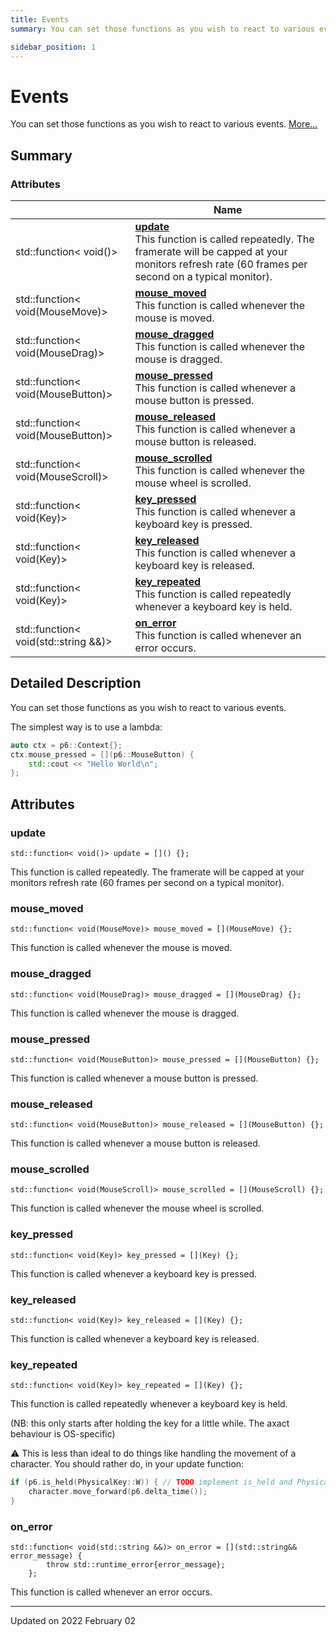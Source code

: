 ```yaml
---
title: Events
summary: You can set those functions as you wish to react to various events. 

sidebar_position: 1
---
```


# Events

You can set those functions as you wish to react to various events.  [More...](#detailed-description)

## Summary

### Attributes

|                | Name           |
| -------------- | -------------- |
| std::function< void()> | **[update](/reference/events#update)** <br/>This function is called repeatedly. The framerate will be capped at your monitors refresh rate (60 frames per second on a typical monitor).  |
| std::function< void(MouseMove)> | **[mouse_moved](/reference/events#mouse_moved)** <br/>This function is called whenever the mouse is moved.  |
| std::function< void(MouseDrag)> | **[mouse_dragged](/reference/events#mouse_dragged)** <br/>This function is called whenever the mouse is dragged.  |
| std::function< void(MouseButton)> | **[mouse_pressed](/reference/events#mouse_pressed)** <br/>This function is called whenever a mouse button is pressed.  |
| std::function< void(MouseButton)> | **[mouse_released](/reference/events#mouse_released)** <br/>This function is called whenever a mouse button is released.  |
| std::function< void(MouseScroll)> | **[mouse_scrolled](/reference/events#mouse_scrolled)** <br/>This function is called whenever the mouse wheel is scrolled.  |
| std::function< void(Key)> | **[key_pressed](/reference/events#key_pressed)** <br/>This function is called whenever a keyboard key is pressed.  |
| std::function< void(Key)> | **[key_released](/reference/events#key_released)** <br/>This function is called whenever a keyboard key is released.  |
| std::function< void(Key)> | **[key_repeated](/reference/events#key_repeated)** <br/>This function is called repeatedly whenever a keyboard key is held.  |
| std::function< void(std::string &&)> | **[on_error](/reference/events#on_error)** <br/>This function is called whenever an error occurs.  |

## Detailed Description

You can set those functions as you wish to react to various events. 

The simplest way is to use a lambda:



```cpp
auto ctx = p6::Context{};
ctx.mouse_pressed = [](p6::MouseButton) {
    std::cout << "Hello World\n";
};
```



## Attributes

### update

```
std::function< void()> update = []() {};
```

This function is called repeatedly. The framerate will be capped at your monitors refresh rate (60 frames per second on a typical monitor). 

### mouse_moved

```
std::function< void(MouseMove)> mouse_moved = [](MouseMove) {};
```

This function is called whenever the mouse is moved. 

### mouse_dragged

```
std::function< void(MouseDrag)> mouse_dragged = [](MouseDrag) {};
```

This function is called whenever the mouse is dragged. 

### mouse_pressed

```
std::function< void(MouseButton)> mouse_pressed = [](MouseButton) {};
```

This function is called whenever a mouse button is pressed. 

### mouse_released

```
std::function< void(MouseButton)> mouse_released = [](MouseButton) {};
```

This function is called whenever a mouse button is released. 

### mouse_scrolled

```
std::function< void(MouseScroll)> mouse_scrolled = [](MouseScroll) {};
```

This function is called whenever the mouse wheel is scrolled. 

### key_pressed

```
std::function< void(Key)> key_pressed = [](Key) {};
```

This function is called whenever a keyboard key is pressed. 

### key_released

```
std::function< void(Key)> key_released = [](Key) {};
```

This function is called whenever a keyboard key is released. 

### key_repeated

```
std::function< void(Key)> key_repeated = [](Key) {};
```

This function is called repeatedly whenever a keyboard key is held. 

(NB: this only starts after holding the key for a little while. The axact behaviour is OS-specific)

:warning: This is less than ideal to do things like handling the movement of a character. You should rather do, in your update function:



```cpp
if (p6.is_held(PhysicalKey::W)) { // TODO implement is_held and PhysicalKey and LogicalKey
    character.move_forward(p6.delta_time());
}
```


### on_error

```
std::function< void(std::string &&)> on_error = [](std::string&& error_message) {
        throw std::runtime_error{error_message};
    };
```

This function is called whenever an error occurs. 




-------------------------------

Updated on 2022 February 02